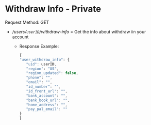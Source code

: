 # Withdraw Info - Private

Request Method: GET

* */users/`userID`/withdraw-info* = Get the info about withdraw iin your account
  * Response Example:

     ```js
    {
    "user_withdraw_info": {
        "uid": userID,
        "region": "US",
        "region_updated": false,
        "phone": "",
        "email": "",
        "id_number": "",
        "id_front_url": "",
        "bank_account": "",
        "bank_book_url": "",
        "home_address": "",
        "pay_pal_email": ""
    }
    }
     ```
